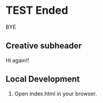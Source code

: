 # TEST Ended

BYE

## Creative subheader

Hi again!!

## Local Development

1. Open index.html in your browser.
